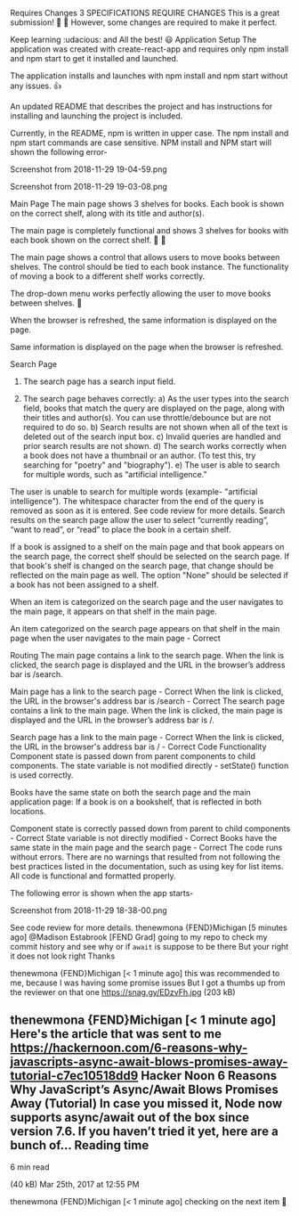 Requires Changes
3 SPECIFICATIONS REQUIRE CHANGES
This is a great submission! :clap: :clap:
However, some changes are required to make it perfect.

Keep learning :udacious: and All the best! :smiley:
Application Setup
The application was created with create-react-app and requires only npm install and npm start to get it installed and launched.

The application installs and launches with npm install and npm start without any issues. :thumbsup:

An updated README that describes the project and has instructions for installing and launching the project is included.

Currently, in the README, npm is written in upper case.
The npm install and npm start commands are case sensitive. NPM install and NPM start will shown the following error-

Screenshot from 2018-11-29 19-04-59.png

Screenshot from 2018-11-29 19-03-08.png

Main Page
The main page shows 3 shelves for books. Each book is shown on the correct shelf, along with its title and author(s).

The main page is completely functional and shows 3 shelves for books with each book shown on the correct shelf. :clap: :clap:

The main page shows a control that allows users to move books between shelves. The control should be tied to each book instance. The functionality of moving a book to a different shelf works correctly.

The drop-down menu works perfectly allowing the user to move books between shelves. :clap:

When the browser is refreshed, the same information is displayed on the page.

Same information is displayed on the page when the browser is refreshed.

Search Page
1) The search page has a search input field.

2) The search page behaves correctly:
a) As the user types into the search field, books that match the query are displayed on the page, along with their titles and author(s). You can use throttle/debounce but are not required to do so.
b) Search results are not shown when all of the text is deleted out of the search input box.
c) Invalid queries are handled and prior search results are not shown.
d) The search works correctly when a book does not have a thumbnail or an author. (To test this, try searching for "poetry" and "biography").
e) The user is able to search for multiple words, such as “artificial intelligence.”

The user is unable to search for multiple words (example- "artificial intelligence"). The whitespace character from the end of the query is removed as soon as it is entered.
See code review for more details.
Search results on the search page allow the user to select “currently reading”, “want to read”, or “read” to place the book in a certain shelf.

If a book is assigned to a shelf on the main page and that book appears on the search page, the correct shelf should be selected on the search page. If that book's shelf is changed on the search page, that change should be reflected on the main page as well. The option "None" should be selected if a book has not been assigned to a shelf.

When an item is categorized on the search page and the user navigates to the main page, it appears on that shelf in the main page.

An item categorized on the search page appears on that shelf in the main page when the user navigates to the main page - Correct

Routing
The main page contains a link to the search page. When the link is clicked, the search page is displayed and the URL in the browser’s address bar is /search.

Main page has a link to the search page - Correct
When the link is clicked, the URL in the browser's address bar is /search - Correct
The search page contains a link to the main page. When the link is clicked, the main page is displayed and the URL in the browser’s address bar is /.

Search page has a link to the main page - Correct
When the link is clicked, the URL in the browser's address bar is / - Correct
Code Functionality
Component state is passed down from parent components to child components. The state variable is not modified directly - setState() function is used correctly.

Books have the same state on both the search page and the main application page: If a book is on a bookshelf, that is reflected in both locations.

Component state is correctly passed down from parent to child components - Correct
State variable is not directly modified - Correct
Books have the same state in the main page and the search page - Correct
The code runs without errors. There are no warnings that resulted from not following the best practices listed in the documentation, such as using key for list items. All code is functional and formatted properly.

The following error is shown when the app starts-

Screenshot from 2018-11-29 18-38-00.png

See code review for more details.
thenewmona {FEND}Michigan [5 minutes ago]
@Madison Estabrook [FEND Grad] going to my repo to check my commit history and see why or if `await` is suppose to be there
But your right it does not look right
Thanks


thenewmona {FEND}Michigan [< 1 minute ago]
this was recommended to me, because I was having some promise issues
But I got a thumbs up from the reviewer on that one
https://snag.gy/EDzvFh.jpg (203 kB)


thenewmona {FEND}Michigan [< 1 minute ago]
Here's the article that was sent to me
https://hackernoon.com/6-reasons-why-javascripts-async-await-blows-promises-away-tutorial-c7ec10518dd9
Hacker Noon
6 Reasons Why JavaScript’s Async/Await Blows Promises Away (Tutorial)
In case you missed it, Node now supports async/await out of the box since version 7.6. If you haven’t tried it yet, here are a bunch of…
Reading time
----------------
6 min read

(40 kB)
Mar 25th, 2017 at 12:55 PM


thenewmona {FEND}Michigan [< 1 minute ago]
checking on the next item :slightly_smiling_face: